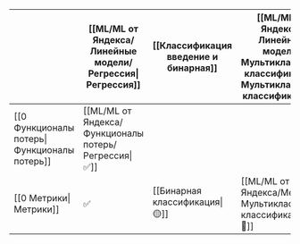 


|                                              | [[ML/ML от Яндекса/Линейные модели/Регрессия\|Регрессия]] | [[Классификация введение и бинарная]] | [[ML/ML от Яндекса/Линейные модели/Мультиклассовая классификация\|Мультиклассовая классификация]] |
| -------------------------------------------- | --------------------------------------------------------- | ------------------------------------- | ------------------------------------------------------------------------------------------------- |
| [[0 Функционалы потерь\|Функционалы потерь]] | [[ML/ML от Яндекса/Функционалы потерь/Регрессия\|✅]]      |                                       |                                                                                                   |
| [[0 Метрики\|Метрики]]                       | ✅                                                         | [[Бинарная классификация\|🟡]]        | [[ML/ML от Яндекса/Метрики/Мультиклассовая классификация\|🛑]]                                    |


